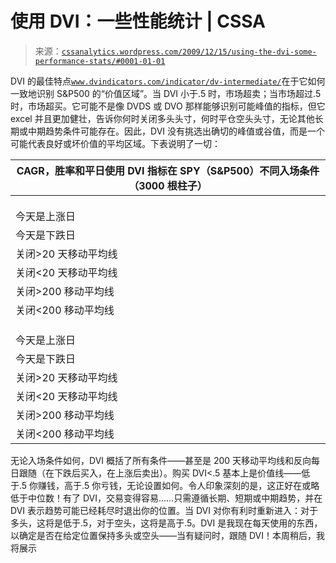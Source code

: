 <!--yml

类别：未分类

date: 2024-05-12 18:39:45

-->

# 使用 DVI：一些性能统计 | CSSA

> 来源：[`cssanalytics.wordpress.com/2009/12/15/using-the-dvi-some-performance-stats/#0001-01-01`](https://cssanalytics.wordpress.com/2009/12/15/using-the-dvi-some-performance-stats/#0001-01-01)

DVI 的最佳特点[`www.dvindicators.com/indicator/dv-intermediate/`](http://www.dvindicators.com/indicator/dv-intermediate/)在于它如何一致地识别 S&P500 的“价值区域”。当 DVI 小于.5 时，市场超卖；当市场超过.5 时，市场超买。它可能不是像 DVDS 或 DVO 那样能够识别可能峰值的指标，但它 excel 并且更加健壮，告诉你何时关闭多头头寸，何时平仓空头头寸，无论其他长期或中期趋势条件可能存在。因此，DVI 没有挑选出确切的峰值或谷值，而是一个可能代表良好或坏价值的平均区域。下表说明了一切：

| **CAGR，胜率和平日使用 DVI 指标在 SPY（S&P500）不同入场条件（3000 根柱子）** |
| --- |
|  |  |  |  |  |
|  |  | **DVI<.5** |  |  |
|  | CAGR | w% | 平均每日回报 |
| 今天是上涨日 | 3% | 55.30% | 0.05% |  |
| 今天是下跌日 | 10% | 57.50% | 0.17% |  |
| 关闭>20 天移动平均线 | 5% | 58.40% | 0.15% |  |
| 关闭<20 天移动平均线 | 6.70% | 56% | 0.10% |  |
| 关闭>200 移动平均线 | 7.60% | 58% | 0.12% |  |
| 关闭<200 移动平均线 | 4.40% | 54% | 0.09% |  |
|  |  |  |  |  |
|  |  | **DVI>.5** |  |  |
|  | CAGR | w% | 平均每日回报 |
| 今天是上涨日 | (-7.4%) | 47.7% | (-.11%) |  |
| 今天是下跌日 | (-2.5%) | 50.0% | (-.04%) |  |
| 关闭>20 天移动平均线 | (-6.3%) | 49.0% | (-.06%) |  |
| 关闭<20 天移动平均线 | (-3.9%) | 47.0% | (-.20%) |  |
| 关闭>200 移动平均线 | (-4.5%) | 49.5% | (-.05%) |  |
| 关闭<200 移动平均线 | (-5.6%) | 47.0% | (-0.13%) |  |

无论入场条件如何，DVI 概括了所有条件——甚至是 200 天移动平均线和反向每日跟随（在下跌后买入，在上涨后卖出）。购买 DVI<.5 基本上是价值线——低于.5 你赚钱，高于.5 你亏钱，无论设置如何。令人印象深刻的是，这正好在或略低于中位数！有了 DVI，交易变得容易……只需遵循长期、短期或中期趋势，并在 DVI 表示趋势可能已经耗尽时退出你的位置。当 DVI 对你有利时重新进入：对于多头，这将是低于.5，对于空头，这将是高于.5。DVI 是我现在每天使用的东西，以确定是否在给定位置保持多头或空头——当有疑问时，跟随 DVI！本周稍后，我将展示
